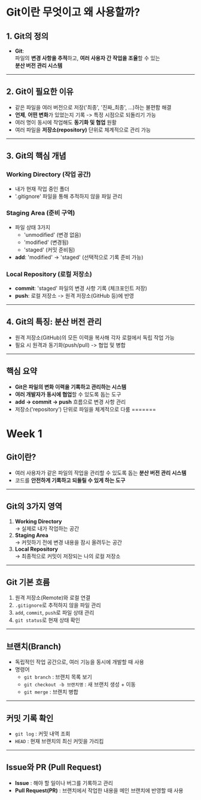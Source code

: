 
# Git이란 무엇이고 왜 사용할까?

## 1. Git의 정의
- **Git**:  
  파일의 **변경 사항을 추적**하고, **여러 사용자 간 작업을 조율**할 수 있는  
  **분산 버전 관리 시스템**

---

## 2. Git이 필요한 이유
- 같은 파일을 여러 버전으로 저장('최종', '진짜_최종', …)하는 불편함 해결  
- **언제**, **어떤 변화**가 있었는지 기록 -> 특정 시점으로 되돌리기 가능  
- 여러 명이 동시에 작업해도 **동기화 및 협업** 원활  
- 여러 파일을 **저장소(repository)** 단위로 체계적으로 관리 가능  

---

## 3. Git의 핵심 개념
### Working Directory (작업 공간)
- 내가 현재 작업 중인 폴더  
- '.gitignore' 파일을 통해 추적하지 않을 파일 관리  

### Staging Area (준비 구역)
- 파일 상태 3가지  
  - 'unmodified' (변경 없음)  
  - 'modified' (변경됨)  
  - 'staged' (커밋 준비됨)  
- **add**: 'modified' -> 'staged' (선택적으로 기록 준비 가능)  

### Local Repository (로컬 저장소)
- **commit**: 'staged' 파일의 변경 사항 기록 (체크포인트 저장)  
- **push**: 로컬 저장소 -> 원격 저장소(GitHub 등)에 반영  

---

## 4. Git의 특징: 분산 버전 관리
- 원격 저장소(GitHub)의 모든 이력을 복사해 각자 로컬에서 독립 작업 가능  
- 필요 시 원격과 동기화(push/pull) -> 협업 및 병합  

---

##  핵심 요약
- **Git은 파일의 변화 이력을 기록하고 관리하는 시스템**  
- **여러 개발자가 동시에 협업**할 수 있도록 돕는 도구  
- **add -> commit -> push** 흐름으로 변경 사항 관리  
- 저장소('repository') 단위로 파일을 체계적으로 다룸
=======
# Week 1

## Git이란?

- 여러 사용자가 같은 파일의 작업을 관리할 수 있도록 돕는 **분산 버전 관리 시스템**
- 코드를 **안전하게 기록하고 되돌릴 수 있게 하는 도구**

---

## Git의 3가지 영역

1. **Working Directory**  
   → 실제로 내가 작업하는 공간
2. **Staging Area**  
   → 커밋하기 전에 변경 내용을 잠시 올려두는 공간
3. **Local Repository**  
   → 최종적으로 커밋이 저장되는 나의 로컬 저장소

---

## Git 기본 흐름

1. 원격 저장소(Remote)와 로컬 연결
2. `.gitignore`로 추적하지 않을 파일 관리
3. `add`, `commit`, `push`로 파일 상태 관리
4. `git status`로 현재 상태 확인

---

## 브랜치(Branch)

- 독립적인 작업 공간으로, 여러 기능을 동시에 개발할 때 사용
- 명령어
  - `git branch` : 브랜치 목록 보기
  - `git checkout -b 브랜치명` : 새 브랜치 생성 + 이동
  - `git merge` : 브랜치 병합

---

## 커밋 기록 확인

- `git log` : 커밋 내역 조회
- `HEAD` : 현재 브랜치의 최신 커밋을 가리킴

---

## Issue와 PR (Pull Request)

- **Issue** : 해야 할 일이나 버그를 기록하고 관리
- **Pull Request(PR)** : 브랜치에서 작업한 내용을 메인 브랜치에 반영할 때 사용

